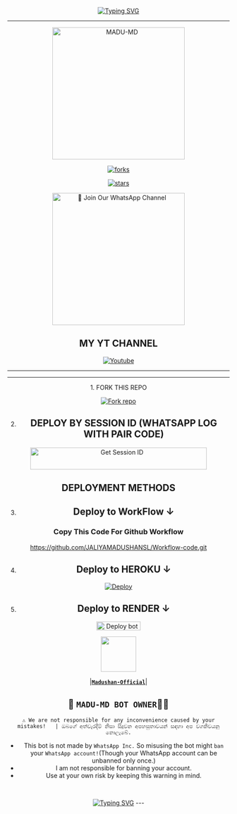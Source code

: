 <p align="center">
<a href="https://git.io/typing-svg"><img src="https://readme-typing-svg.demolab.com?font=EB+Garamond&weight=800&size=28&duration=4000&pause=1000&random=false&width=435&lines=WELCOME+TO+MADU-MD;MULTI-DEVICE+WHATSAPP+BOT;DEVELOPED+BY;JALIYA+MADUSHAN." alt="Typing SVG" /></a>

 
  
<div align="center">
</p

<hr>

<hr>

<p align="center">
  <a href="https://youtube.com/@madushanboy?si=rljJzsgHf8oQx2e7">
    <img alt="MADU-MD" height="300" src="https://i.ibb.co/Rv1q2dL/Capture.png">

    

![forks](https://img.shields.io/github/forks/Rmjmadu/MADU-MD-V1?label=Forks&style=social)

![stars](https://img.shields.io/github/stars/Rmjmadu/MADU-MD-V1?style=social)




<a href="https://encrypted-tbn0.gstatic.com/images?q=tbn:ANd9GcR2crQX6G74yhIgVUnHzQGQ5CWBrWpj_OrU7w&s"><img src="https://img.shields.io/badge/%E2%9D%A4%EF%B8%8F%E2%80%8D%20Join%20Our%20WhatsApp%20Channel%F0%9F%91%A8%E2%80%8D%F0%9F%92%BB-green" alt="📎 Join Our WhatsApp Channel" width="300"></a>



## MY YT CHANNEL

[![Youtube](https://telegra.ph/file/eebe86c26e98ffeae39ea.jpg)](https://youtube.com/@madushanboy?si=rljJzsgHf8oQx2e7) 

</details>





<hr>

<hr>
1. FORK THIS REPO


<a href='https://github.com/Rmjmadu/MADU-MD-V1/fork' target="_blank"><img alt='Fork repo' src='https://img.shields.io/badge/Fork This Repo-black?style=for-the-badge&logo=git&logoColor=white'/></a>


2. ## DEPLOY BY SESSION ID (WHATSAPP LOG WITH PAIR CODE)

<a href='https://mabu-md-x-pair.onrender.com/' target="_blank"><img alt='Get Session ID' src='https://img.shields.io/badge/%F0%9F%9A%80%EF%B8%8F%E2%80%8D%20-%F0%9F%93%8B%20%20PAIR%20CODE%20WEB%F0%9F%91%A8%E2%80%8D%F0%9F%92%BB-blue' width="400" height="50" alt="Deploy bot"/></a>

## DEPLOYMENT METHODS

3. ## Deploy to WorkFlow ↓

### Copy This Code For Github Workflow 

https://github.com/JALIYAMADUSHANSL/Workflow-code.git

4. ## Deploy to HEROKU ↓

[![Deploy](https://www.herokucdn.com/deploy/button.svg)](https://heroku.com/deploy?template=https://github.com/Rmjmadu/MADU-MD-V1.git)

5. ## Deploy to RENDER ↓

<a href="https://dashboard.render.com/" target="blank"><img align="center" src="https://telegra.ph/file/c15e952f017c10e12f431.jpg" width="100" height="20" alt="Deploy bot"/></a>



   <a href="https://github.com/Rmjmadu/"><img src="https://encrypted-tbn0.gstatic.com/images?q=tbn:ANd9GcR2crQX6G74yhIgVUnHzQGQ5CWBrWpj_OrU7w&s" width=80 height=80></a>   

|**[`Madushan-Official`](https://github.com/Rmjmadu)**|


## 👑 `MADU-MD BOT OWNER`👨‍💻 

`⚠️ We are not responsible for any inconvenience caused by your mistakes!   | ඔබගේ අත්වැරදීම් නිසා සිදුවන අපහසුතාවයන් සඳහා අප වගකිවයනු නොලැබේ.`

- This bot is not made by `WhatsApp Inc.` So misusing the bot might `ban` your `WhatsApp account!`(Though your WhatsApp account can be unbanned only once.)
- I am not responsible for banning your account.
- Use at your own risk by keeping this warning in mind.
 <br>
 </p>
    <p align="center">
<a href="https://git.io/typing-svg"><img src="https://readme-typing-svg.demolab.com?font=EB+Garamond&weight=800&size=28&duration=4000&pause=1000&random=false&width=435&lines=THANKS+ALL+USE+MY+BOT;Manu-MD" alt="Typing SVG" /></a>
---
